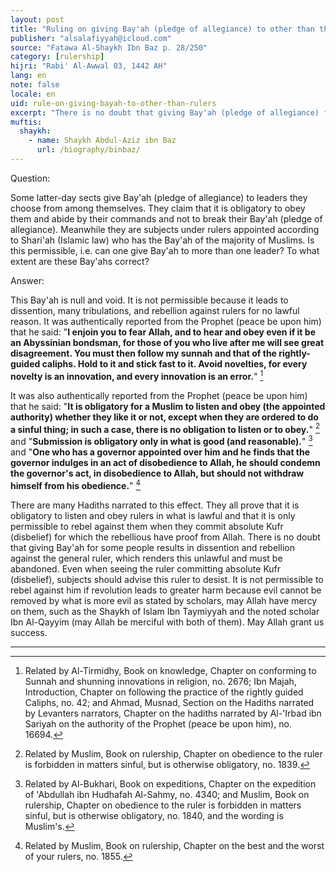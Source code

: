 ```yaml
---
layout: post
title: "Ruling on giving Bay'ah (pledge of allegiance) to other than the rulers"
publisher: "alsalafiyyah@icloud.com"
source: "Fatawa Al-Shaykh Ibn Baz p. 28/250"
category: [rulership]
hijri: "Rabi' Al-Awwal 03, 1442 AH"
lang: en
note: false
locale: en
uid: rule-on-giving-bayah-to-other-than-rulers
excerpt: "There is no doubt that giving Bay'ah (pledge of allegiance) for some people results in dissention and rebellion against the general ruler, which renders this unlawful and must be abandoned."
muftis:
  shaykh: 
    - name: Shaykh Abdul-Aziz ibn Baz
      url: /biography/binbaz/
---
```


Question:

Some latter-day sects give Bay'ah (pledge of allegiance) to leaders they choose from among themselves. They claim that it is obligatory to obey them and abide by their commands and not to break their Bay'ah (pledge of allegiance). Meanwhile they are subjects under rulers appointed according to Shari'ah (Islamic law) who has the Bay'ah of the majority of Muslims. Is this permissible, i.e. can one give Bay'ah to more than one leader? To what extent are these Bay'ahs correct? 

Answer:

This Bay'ah is null and void. It is not permissible because it leads to dissention, many tribulations, and rebellion against rulers for no lawful reason. It was authentically reported from the Prophet (peace be upon him) that he said: "**I enjoin you to fear Allah, and to hear and obey even if it be an Abyssinian bondsman, for those of you who live after me will see great disagreement. You must then follow my sunnah and that of the rightly-guided caliphs. Hold to it and stick fast to it. Avoid novelties, for every novelty is an innovation, and every innovation is an error.**" [^1]

It was also authentically reported from the Prophet (peace be upon him) that he said: "**It is obligatory for a Muslim to listen and obey (the appointed authority) whether they like it or not, except when they are ordered to do a sinful thing; in such a case, there is no obligation to listen or to obey.**" [^2] and "**Submission is obligatory only in what is good (and reasonable).**" [^3] and "**One who has a governor appointed over him and he finds that the governor indulges in an act of disobedience to Allah, he should condemn the governor's act, in disobedience to Allah, but should not withdraw himself from his obedience.**" [^4]

There are many Hadiths narrated to this effect. They all prove that it is obligatory to listen and obey rulers in what is lawful and that it is only permissible to rebel against them when they commit absolute Kufr (disbelief) for which the rebellious have proof from Allah. There is no doubt that giving Bay'ah for some people results in dissention and rebellion against the general ruler, which renders this unlawful and must be abandoned. Even when seeing the ruler committing absolute Kufr (disbelief), subjects should advise this ruler to desist. It is not permissible to rebel against him if revolution leads to greater harm because evil cannot be removed by what is more evil as stated by scholars, may Allah have mercy on them, such as the Shaykh of Islam Ibn Taymiyyah and the noted scholar Ibn Al-Qayyim (may Allah be merciful with both of them). May Allah grant us success. 

---

[^1]: Related by Al-Tirmidhy, Book on knowledge, Chapter on conforming to Sunnah and shunning innovations in religion, no. 2676; Ibn Majah, Introduction, Chapter on following the practice of the rightly guided Caliphs, no. 42; and Ahmad, Musnad, Section on the Hadiths narrated by Levanters narrators, Chapter on the hadiths narrated by Al-'Irbad ibn Sariyah on the authority of the Prophet (peace be upon him), no. 16694.
[^2]: Related by Muslim, Book on rulership, Chapter on obedience to the ruler is forbidden in matters sinful, but is otherwise obligatory, no. 1839.
[^3]: Related by Al-Bukhari, Book on expeditions, Chapter on the expedition of 'Abdullah ibn Hudhafah Al-Sahmy, no. 4340; and Muslim, Book on rulership, Chapter on obedience to the ruler is forbidden in matters sinful, but is otherwise obligatory, no. 1840, and the wording is Muslim's.
[^4]: Related by Muslim, Book on rulership, Chapter on the best and the worst of your rulers, no. 1855.
